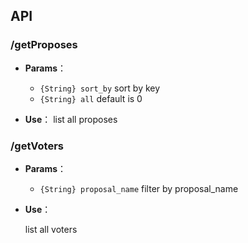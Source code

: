 
## API

### /getProposes

- **Params**：
  - `{String} sort_by` sort by key
  - `{String} all` default is 0

- **Use**：
  list all proposes




### /getVoters

- **Params**：
  - `{String} proposal_name` filter by proposal_name

- **Use**：

  list all voters


